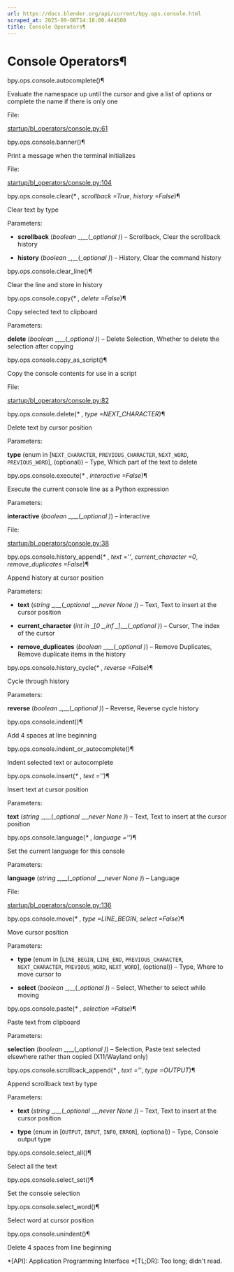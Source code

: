 ```yaml
---
url: https://docs.blender.org/api/current/bpy.ops.console.html
scraped_at: 2025-09-08T14:18:00.444508
title: Console Operators¶
---
```


# Console Operators¶

bpy.ops.console.autocomplete()¶

    

Evaluate the namespace up until the cursor and give a list of options or
complete the name if there is only one

File:

    

[startup/bl_operators/console.py:61](https://projects.blender.org/blender/blender/src/branch/main/scripts/startup/bl_operators/console.py#L61)

bpy.ops.console.banner()¶

    

Print a message when the terminal initializes

File:

    

[startup/bl_operators/console.py:104](https://projects.blender.org/blender/blender/src/branch/main/scripts/startup/bl_operators/console.py#L104)

bpy.ops.console.clear(_*_ , _scrollback =True_, _history =False_)¶

    

Clear text by type

Parameters:

    

  * **scrollback** (_boolean_ _,__(__optional_ _)_) – Scrollback, Clear the scrollback history

  * **history** (_boolean_ _,__(__optional_ _)_) – History, Clear the command history

bpy.ops.console.clear_line()¶

    

Clear the line and store in history

bpy.ops.console.copy(_*_ , _delete =False_)¶

    

Copy selected text to clipboard

Parameters:

    

**delete** (_boolean_ _,__(__optional_ _)_) – Delete Selection, Whether to
delete the selection after copying

bpy.ops.console.copy_as_script()¶

    

Copy the console contents for use in a script

File:

    

[startup/bl_operators/console.py:82](https://projects.blender.org/blender/blender/src/branch/main/scripts/startup/bl_operators/console.py#L82)

bpy.ops.console.delete(_*_ , _type =NEXT_CHARACTER_)¶

    

Delete text by cursor position

Parameters:

    

**type** (enum in [`NEXT_CHARACTER`, `PREVIOUS_CHARACTER`, `NEXT_WORD`,
`PREVIOUS_WORD`], (optional)) – Type, Which part of the text to delete

bpy.ops.console.execute(_*_ , _interactive =False_)¶

    

Execute the current console line as a Python expression

Parameters:

    

**interactive** (_boolean_ _,__(__optional_ _)_) – interactive

File:

    

[startup/bl_operators/console.py:38](https://projects.blender.org/blender/blender/src/branch/main/scripts/startup/bl_operators/console.py#L38)

bpy.ops.console.history_append(_*_ , _text =''_, _current_character =0_,
_remove_duplicates =False_)¶

    

Append history at cursor position

Parameters:

    

  * **text** (_string_ _,__(__optional_ _,__never None_ _)_) – Text, Text to insert at the cursor position

  * **current_character** (_int in_ _[__0_ _,__inf_ _]__,__(__optional_ _)_) – Cursor, The index of the cursor

  * **remove_duplicates** (_boolean_ _,__(__optional_ _)_) – Remove Duplicates, Remove duplicate items in the history

bpy.ops.console.history_cycle(_*_ , _reverse =False_)¶

    

Cycle through history

Parameters:

    

**reverse** (_boolean_ _,__(__optional_ _)_) – Reverse, Reverse cycle history

bpy.ops.console.indent()¶

    

Add 4 spaces at line beginning

bpy.ops.console.indent_or_autocomplete()¶

    

Indent selected text or autocomplete

bpy.ops.console.insert(_*_ , _text =''_)¶

    

Insert text at cursor position

Parameters:

    

**text** (_string_ _,__(__optional_ _,__never None_ _)_) – Text, Text to
insert at the cursor position

bpy.ops.console.language(_*_ , _language =''_)¶

    

Set the current language for this console

Parameters:

    

**language** (_string_ _,__(__optional_ _,__never None_ _)_) – Language

File:

    

[startup/bl_operators/console.py:136](https://projects.blender.org/blender/blender/src/branch/main/scripts/startup/bl_operators/console.py#L136)

bpy.ops.console.move(_*_ , _type =LINE_BEGIN_, _select =False_)¶

    

Move cursor position

Parameters:

    

  * **type** (enum in [`LINE_BEGIN`, `LINE_END`, `PREVIOUS_CHARACTER`, `NEXT_CHARACTER`, `PREVIOUS_WORD`, `NEXT_WORD`], (optional)) – Type, Where to move cursor to

  * **select** (_boolean_ _,__(__optional_ _)_) – Select, Whether to select while moving

bpy.ops.console.paste(_*_ , _selection =False_)¶

    

Paste text from clipboard

Parameters:

    

**selection** (_boolean_ _,__(__optional_ _)_) – Selection, Paste text
selected elsewhere rather than copied (X11/Wayland only)

bpy.ops.console.scrollback_append(_*_ , _text =''_, _type =OUTPUT_)¶

    

Append scrollback text by type

Parameters:

    

  * **text** (_string_ _,__(__optional_ _,__never None_ _)_) – Text, Text to insert at the cursor position

  * **type** (enum in [`OUTPUT`, `INPUT`, `INFO`, `ERROR`], (optional)) – Type, Console output type

bpy.ops.console.select_all()¶

    

Select all the text

bpy.ops.console.select_set()¶

    

Set the console selection

bpy.ops.console.select_word()¶

    

Select word at cursor position

bpy.ops.console.unindent()¶

    

Delete 4 spaces from line beginning

  *[API]: Application Programming Interface
  *[TL;DR]: Too long; didn't read.

